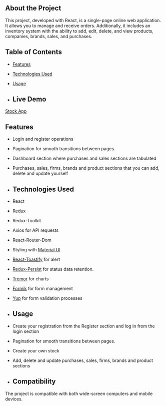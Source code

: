 ## About the Project

This project, developed with React, is a single-page online web application. It allows you to manage and receive orders. Additionally, it includes an inventory system with the ability to add, edit, delete, and view products, companies, brands, sales, and purchases.

## Table of Contents

- [Features](#features)
- [Technologies Used](#technologies-used)
- [Usage](#usage)

- ## Live Demo

[Stock App](https://stock-app-lyart.vercel.app/)

## Features

- Login and register operations
- Pagination for smooth transitions between pages.
- Dashboard section where purchases and sales sections are tabulated
- Purchases, sales, firms, brands and product sections that you can add, delete and update yourself

- ## Technologies Used

- React
- Redux
- Redux-Toolkit
- Axios for API requests
- React-Router-Dom
- Styling with [Material UI](https://mui.com/)
- [React-Toastify](https://fkhadra.github.io/react-toastify/introduction/) for alert 
- [Redux-Persist](https://www.npmjs.com/package/redux-persist) for status data retention.
- [Tremor](https://www.tremor.so/) for charts
- [Formik](https://formik.org/) for form management 
- [Yup](https://www.npmjs.com/package/yup) for form validation processes

- ## Usage

- Create your registration from the Register section and log in from the login section
- Pagination for smooth transitions between pages.
- Create your own stock
- Add, delete and update purchases, sales, firms, brands and product sections

- ## Compatibility

The project is compatible with both wide-screen computers and mobile devices.
